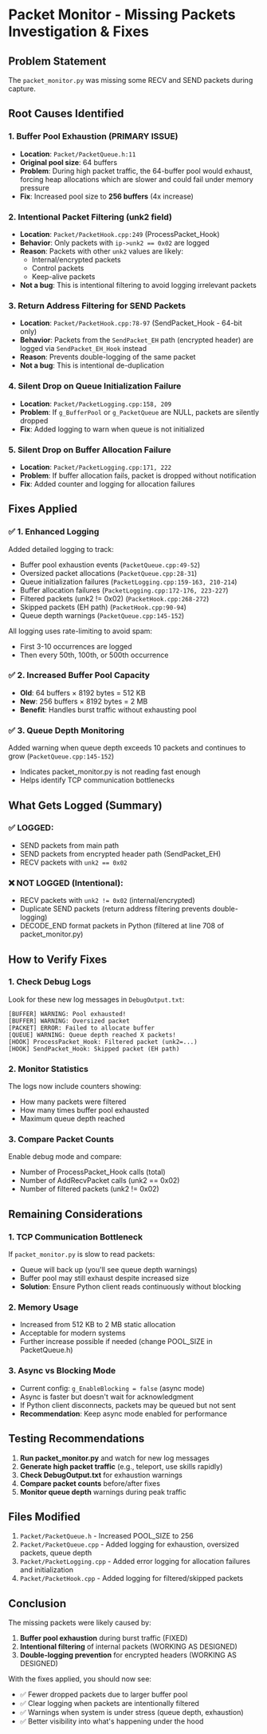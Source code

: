 # Packet Monitor - Missing Packets Investigation & Fixes

## Problem Statement
The `packet_monitor.py` was missing some RECV and SEND packets during capture.

## Root Causes Identified

### 1. **Buffer Pool Exhaustion** (PRIMARY ISSUE)
- **Location**: `Packet/PacketQueue.h:11`
- **Original pool size**: 64 buffers
- **Problem**: During high packet traffic, the 64-buffer pool would exhaust, forcing heap allocations which are slower and could fail under memory pressure
- **Fix**: Increased pool size to **256 buffers** (4x increase)

### 2. **Intentional Packet Filtering (unk2 field)**
- **Location**: `Packet/PacketHook.cpp:249` (ProcessPacket_Hook)
- **Behavior**: Only packets with `ip->unk2 == 0x02` are logged
- **Reason**: Packets with other `unk2` values are likely:
  - Internal/encrypted packets
  - Control packets
  - Keep-alive packets
- **Not a bug**: This is intentional filtering to avoid logging irrelevant packets

### 3. **Return Address Filtering for SEND Packets**
- **Location**: `Packet/PacketHook.cpp:78-97` (SendPacket_Hook - 64-bit only)
- **Behavior**: Packets from the `SendPacket_EH` path (encrypted header) are logged via `SendPacket_EH_Hook` instead
- **Reason**: Prevents double-logging of the same packet
- **Not a bug**: This is intentional de-duplication

### 4. **Silent Drop on Queue Initialization Failure**
- **Location**: `Packet/PacketLogging.cpp:158, 209`
- **Problem**: If `g_BufferPool` or `g_PacketQueue` are NULL, packets are silently dropped
- **Fix**: Added logging to warn when queue is not initialized

### 5. **Silent Drop on Buffer Allocation Failure**
- **Location**: `Packet/PacketLogging.cpp:171, 222`
- **Problem**: If buffer allocation fails, packet is dropped without notification
- **Fix**: Added counter and logging for allocation failures

## Fixes Applied

### ✅ 1. Enhanced Logging
Added detailed logging to track:
- Buffer pool exhaustion events (`PacketQueue.cpp:49-52`)
- Oversized packet allocations (`PacketQueue.cpp:28-31`)
- Queue initialization failures (`PacketLogging.cpp:159-163, 210-214`)
- Buffer allocation failures (`PacketLogging.cpp:172-176, 223-227`)
- Filtered packets (unk2 != 0x02) (`PacketHook.cpp:268-272`)
- Skipped packets (EH path) (`PacketHook.cpp:90-94`)
- Queue depth warnings (`PacketQueue.cpp:145-152`)

All logging uses rate-limiting to avoid spam:
- First 3-10 occurrences are logged
- Then every 50th, 100th, or 500th occurrence

### ✅ 2. Increased Buffer Pool Capacity
- **Old**: 64 buffers × 8192 bytes = 512 KB
- **New**: 256 buffers × 8192 bytes = 2 MB
- **Benefit**: Handles burst traffic without exhausting pool

### ✅ 3. Queue Depth Monitoring
Added warning when queue depth exceeds 10 packets and continues to grow (`PacketQueue.cpp:145-152`)
- Indicates packet_monitor.py is not reading fast enough
- Helps identify TCP communication bottlenecks

## What Gets Logged (Summary)

### ✅ LOGGED:
- SEND packets from main path
- SEND packets from encrypted header path (SendPacket_EH)
- RECV packets with `unk2 == 0x02`

### ❌ NOT LOGGED (Intentional):
- RECV packets with `unk2 != 0x02` (internal/encrypted)
- Duplicate SEND packets (return address filtering prevents double-logging)
- DECODE_END format packets in Python (filtered at line 708 of packet_monitor.py)

## How to Verify Fixes

### 1. Check Debug Logs
Look for these new log messages in `DebugOutput.txt`:
```
[BUFFER] WARNING: Pool exhausted!
[BUFFER] WARNING: Oversized packet
[PACKET] ERROR: Failed to allocate buffer
[QUEUE] WARNING: Queue depth reached X packets!
[HOOK] ProcessPacket_Hook: Filtered packet (unk2=...)
[HOOK] SendPacket_Hook: Skipped packet (EH path)
```

### 2. Monitor Statistics
The logs now include counters showing:
- How many packets were filtered
- How many times buffer pool exhausted
- Maximum queue depth reached

### 3. Compare Packet Counts
Enable debug mode and compare:
- Number of ProcessPacket_Hook calls (total)
- Number of AddRecvPacket calls (unk2 == 0x02)
- Number of filtered packets (unk2 != 0x02)

## Remaining Considerations

### 1. TCP Communication Bottleneck
If `packet_monitor.py` is slow to read packets:
- Queue will back up (you'll see queue depth warnings)
- Buffer pool may still exhaust despite increased size
- **Solution**: Ensure Python client reads continuously without blocking

### 2. Memory Usage
- Increased from 512 KB to 2 MB static allocation
- Acceptable for modern systems
- Further increase possible if needed (change POOL_SIZE in PacketQueue.h)

### 3. Async vs Blocking Mode
- Current config: `g_EnableBlocking = false` (async mode)
- Async is faster but doesn't wait for acknowledgment
- If Python client disconnects, packets may be queued but not sent
- **Recommendation**: Keep async mode enabled for performance

## Testing Recommendations

1. **Run packet_monitor.py** and watch for new log messages
2. **Generate high packet traffic** (e.g., teleport, use skills rapidly)
3. **Check DebugOutput.txt** for exhaustion warnings
4. **Compare packet counts** before/after fixes
5. **Monitor queue depth** warnings during peak traffic

## Files Modified

1. `Packet/PacketQueue.h` - Increased POOL_SIZE to 256
2. `Packet/PacketQueue.cpp` - Added logging for exhaustion, oversized packets, queue depth
3. `Packet/PacketLogging.cpp` - Added error logging for allocation failures and initialization
4. `Packet/PacketHook.cpp` - Added logging for filtered/skipped packets

## Conclusion

The missing packets were likely caused by:
1. **Buffer pool exhaustion** during burst traffic (FIXED)
2. **Intentional filtering** of internal packets (WORKING AS DESIGNED)
3. **Double-logging prevention** for encrypted headers (WORKING AS DESIGNED)

With the fixes applied, you should now see:
- ✅ Fewer dropped packets due to larger buffer pool
- ✅ Clear logging when packets are intentionally filtered
- ✅ Warnings when system is under stress (queue depth, exhaustion)
- ✅ Better visibility into what's happening under the hood
